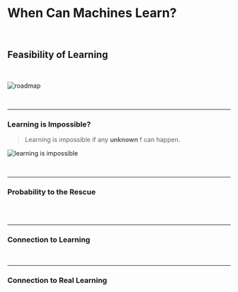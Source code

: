 # When Can Machines Learn?

<br />

## Feasibility of Learning

<br />

![roadmap](https://github.com/linda2020130/Notes_ML-Foundations/blob/master/Pictures/Week%204/roadmap%20w4.PNG)

<br />

***

### Learning is Impossible?

> Learning is impossible if any **unknown** f can happen.

![learning is impossible](https://github.com/linda2020130/Notes_ML-Foundations/blob/master/Pictures/Week%204/learning%20is%20impossible.PNG)

<br />

***

### Probability to the Rescue

<br />









<br />

***

### Connection to Learning

<br />








***

### Connection to Real Learning

<br />








